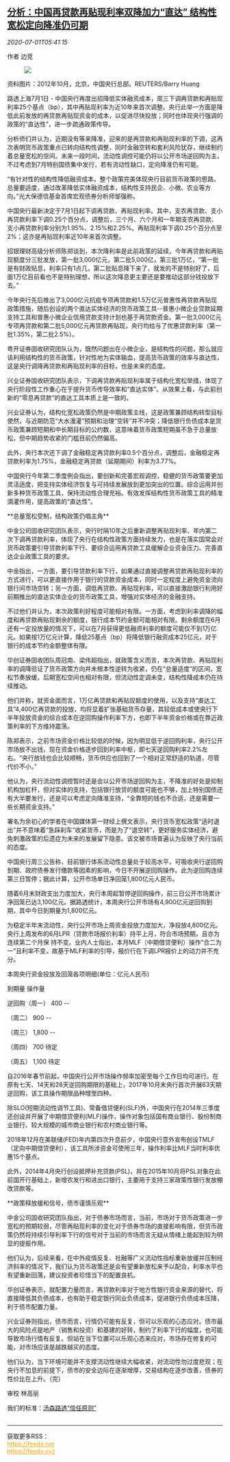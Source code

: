 <!--1593582911000-->
[分析：中国再贷款再贴现利率双降加力“直达” 结构性宽松定向降准仍可期](https://cn.reuters.com/article/china-cen-loan-discount-rate-0701-idCNKBS2424GY)
------

<div><i>2020-07-01T05:41:15</i></div><div class="StandardArticleBody_body"><p>作者 边竞 </p><div class="PrimaryAsset_container"><div class="Image_container" tabindex="-1"><figure class="Image_zoom" style="padding-bottom:"><div class="LazyImage_container LazyImage_dark" style="background-image:none"><img src="//s2.reutersmedia.net/resources/r/?m=02&amp;d=20200701&amp;t=2&amp;i=1524229489&amp;r=LYNXMPEG602Q3&amp;w=600" aria-label="资料图片：2012年10月，北京，中国央行总部。REUTERS/Barry Huang"/><div class="LazyImage_image LazyImage_fallback" style="background-image:url(//s2.reutersmedia.net/resources/r/?m=02&amp;d=20200701&amp;t=2&amp;i=1524229489&amp;r=LYNXMPEG602Q3&amp;w=600);background-position:center center;background-color:inherit"></div></div><div class="Image_expand-button" aria-label="Expand Image Slideshow" role="button" tabindex="0"></div></figure><figcaption><div class="Image_caption"><span>资料图片：2012年10月，北京，中国央行总部。REUTERS/Barry Huang</span></div></figcaption></div></div><p>路透上海7月1日 - 中国央行再度出招降低实体融资成本，周三下调再贷款和再贴现利率25个基点（bp），其中再贴现利率为近10年来首次调整。央行此举一方面是降低此前发放的再贷款再贴现资金的成本，以促进尽快投放；同时也体现央行强调的政策的“直达性”，进一步疏通政策传导。 </p><p>分析师们并认为，近期没有等来降准，迎来的是再贷款和再贴现利率的下调，这再次表明货币政策重点已转向结构性调整，同时金融空转和套利风险犹存，继续制约着总量宽松的空间。未来一段时间，流动性调控可能仍将以公开市场逆回购为主，不过考虑到7月特别国债集中发行，若有流动性缺口，定向降准仍有可能。 </p><p>“有针对性的结构性降低融资成本。整个政策完美体现央行目前货币政策的思路。总量要适度，通过改革降低实体融资成本，结构性支持民企、小微、农业等方向。”光大保德信基金首席宏观债券分析师邹强称。    </p><p>中国央行最新决定于7月1日起下调再贷款、再贴现利率。其中，支农再贷款、支小再贷款利率下调0.25个百分点，调整后，三个月、六个月和一年期支农再贷款、支小再贷款利率分别为1.95%、2.15%和2.25%。再贴现利率下调0.25个百分点至2%；这亦是再贴现利率近10年来首次调整。 </p><p>招银理财高级分析师陈郑谈到，本次降利率是此前政策的延续，今年再贷款和再贴现额度分三批发放，第一批3,000亿元，第二批5,000亿，第三批1万亿，“第一批是有财政贴息，利率只有1点几，第二批贴息降下来了，就发的不是特别好了，后面1万亿目前看也不是特别理想，所以这次降息更主要还是要推动这部分钱投放下去。” </p><p>今年央行先后推出了3,000亿元抗疫专项再贷款和1.5万亿元普惠性再贷款再贴现政策措施，随后创设的两个直达实体经济的货币政策工具--普惠小微企业贷款延期支持工具和普惠小微企业信用贷款支持计划也基于再贷款资金。第一批3,000亿元专项再贷款和第二批5,000亿元再贷款再贴现，央行均给与了优惠贷款利率（第一批1.35%，第二批2.5%）。 </p><p>粤开证券固收研究团队认为，既然问题出在小微企业，是结构性的问题，那么就应该利用结构性的货币政策，针对性地为实体输血，提高货币政策的效率与直达性，这是央行调降再贷款和再贴现利率的目标，也是未来的态度。 </p><p>兴业证券固收研究团队表示，下调再贷款再贴现利率属于结构化宽松举措，体现了央行阶段性工作重心在于提升货币传导效率和“直达实体”。从效果上看，与此前创新的“零息再贷款”的直达工具本质上是一致的。 </p><p>兴业证券认为，结构化宽松政策仍然是中期政策主线，这是政策兼顾结构转型目标使然，与近期防范“大水漫灌”预期和治理“空转”并不冲突；降低银行负债成本是货币政策兼顾短期和中长期目标的公约数，这意味着货币政策短期虽不急于总量放松，但中期趋势收紧的门槛目前仍然偏高。 </p><p>此外，央行本次还下调了金融稳定再贷款利率0.5个百分点，调整后，金融稳定再贷款利率为1.75%，金融稳定再贷款（延期期间）利率为3.77%。 </p><p>中国央行今年第二季度例会指出，要创新和完善宏观调控，稳健的货币政策要更加灵活适度，把支持实体经济恢复与可持续发展放到更加突出的位置。综合运用并创新多种货币政策工具，保持流动性合理充裕。有效发挥结构性货币政策工具的精准滴灌作用，提高政策的“直达性”。 </p><p>**总量宽松受制，结构政策仍唱主角** </p><p>中金公司固收研究团队表示，央行时隔10年之后重新调整再贴现利率、年内第二次下调再贷款利率，体现了央行在结构性政策方面持续发力，也是在落实国常会对货币政策要引导贷款利率下行、要综合运用再贷款工具缓解企业资金压力、完善直达企业政策工具的要求。 </p><p>中金指出，一方面，要引导贷款利率下行，如果通过直接调整再贷款再贴现利率的方式进行，可以更直接作用于银行的贷款资金成本，同时一定程度上避免资金流向银行间市场空转；另一方面，调低再贷款、再贴现利率，可以直接激励银行利用好前期推出的直达实体企业的货币政策工具，增强对实体经济的金融支持。 </p><p>不过他们并认为，本次政策利好程度可能相对有限。一方面，考虑到利率调降的幅度和再贷款再贴现剩余的额度，银行成本节约金额可能相对有限。剩余额度在6月还有一定投放量的情况下，可以在7月获得更低融资利率的额度可能仅不到1万亿元。如果按1万亿元计算，降低25基点（bp）将降低银行融资成本25亿元，对于银行的成本节约金额整体有限。 </p><p>华创证券固收团队周冠南、梁伟超指出，就政策含义而言，本次再贷款、再贴现利率的调降验证了货币政策方向并未根本性逆转为收紧，仍在“总量适度”的区间，宽松节奏放缓，后期宽松空间也相对有限，但流动性定调未变，结构性降成本仍在持续推动。 </p><p>他们并称，就资金面而言，1万亿再贷款和再贴现额度的使用，以及支持“直达工具”4,400亿再贷款的投放，均将显着扩张基础货币存量，其较低成本或使央行下半年投放资金的综合成本在逆回购操作利率下方，也即下半年资金价格或在靠近政策利率的下方维持震荡。     </p><p>陈郑表示，之前市场资金价格比较低的时候，因为明显低于逆回购利率，央行公开市场放不出钱，现在资金价格逐步回到利率中枢，即七天逆回购利率2.2%左右。“央行放钱也会比较顺畅，货币供应也回到了一个相对正常舒适的轨道，尽管代价不小。” </p><p>他认为，央行流动性调控暂时还是会以公开市场逆回购为主，不降准的好处是抑制机构加杠杆，但对实体的支持，包括银行放贷的额度可能也不够，加上特别国债还有大半要发行，还是可以考虑定向降准支持，“全靠短的钱也不合适，还是需要一些长期资金支持。” </p><p>署名为余初心的学者在中国媒体第一财经上撰文表示，央行货币宽松政策“适时退出”并不意味着“急踩刹车”收紧货币，而是为了“退空转”，更好服务实体经济，避免刺激政策的后遗症为未来的发展留下隐患。该文被市场普遍认为反映了央行当前的态度。 </p><p>中国央行周三公告称，目前银行体系流动性总量处于较高水平，可吸收央行逆回购到期、政府债券发行缴款等因素的影响，今日不开展逆回购操作。此为逆回购连续第三日暂停；据此计算，公开市场单日净回笼1,800亿元人民币。  </p><p>随着6月末财政支出力度加大，央行本周起暂停逆回购操作，前三日公开市场累计净回笼已达3,100亿元。据路透统计，本周央行公开市场有4,900亿元逆回购到期，其中今日到期量为1,800亿元。 </p><p>为稳定半年末流动性，央行公开市场上周资金投放力度加大，净投放4,800亿元。央行上周发布的6月LPR（贷款市场报价利率）持平上月，符合市场预期，且亦为连续第二个月保 持不变。业内人士指出，本月MLF（中期借贷便利）操作“合二为一”且利率不变，故基于MLF利率的引导，报价行在下调LPR报价上的动力并不充分。 </p><p>本周央行资金投放及回笼各项明细(单位：亿元人民币)       </p><p>                                       到期量            操作量           </p><p>           逆回购（周一）                     400            --           </p><p>           （周二）                        900            --           </p><p>                   （周三）               1,800           --           </p><p>                   （周四）                700            待定           </p><p>                   （周五）               1,100           待定           </p><p>自2016年春节前起，中国央行公开市场操作频率加密至每个工作日均可进行。在原有七天、14天和28天逆回购期限的基础上，2017年10月末央行首次开展63天期逆回购，该工具操作期限品种增至四种。 </p><p>除SLO(短期流动性调节工具)、常备借贷便利(SLF)外，中国央行在2014年三季度还创设并开展了中期借贷便利(MLF)操作，操作对象包括国有商业银行、股份制商业银行、较大规模的城市商业银行和农村商业银行等。 </p><p>2018年12月在美联储(FED)年内第四次升息前夕，中国央行意外宣布创设TMLF（定向中期借贷便利），该工具所涉资金可使用三年，操作利率比MLF当时利率优惠15个基点。 </p><p>此外，2014年4月央行创设抵押补充贷款(PSL)，并在2015年10月将PSL对象在此前国开行基础上，新增农发行和进出口银行，主要用于支持三家政策性银行发放棚改贷款等。 </p><p>**政策释放缓和信号，债市谨慎乐观**    </p><p>中金公司固收研究团队指出，对于债券市场而言，当前，市场对于货币政策进一步宽松的预期较弱，尽管再贴现利率的变化对于债券市场的直接影响有限，但货币政策仍然将持续引导利率下行的信号对于当前的市场而言无疑从情绪上能起到较为明显的提振作用。 </p><p>他们认为，后续来看，在中外疫情反复、社融等广义流动性指标重新放缓并压制经济斜率的情况下，我们认为货币政策还是会有望重新放松来予以配合，利率水平也有望重新回落，建议投资者珍惜当下的配置良机。 </p><p>华创证券表示，就配置力量而言，再贷款利率对于地方性银行资金来源的替代，将直接降低其负债成本，也有助于稳定银行同业负债成本，促进银行负债成本压降，利于债市配置力量。 </p><p>兴业证券则指出，债市而言，行情仍可能有反复，但可以乐观的心态应对。债市最大的风险点是地产（销售和投资）和基建的好转，制约了利率下行的幅度，也可能导致市场行情有反复。但站在当下位置可以乐观心态来应对，市场存在修复的可能，对市场应该是越跌越买的态度。 </p><p>他们认为，当下环境可能并不支撑流动性继续大幅收紧，对流动性勿过度悲观；在央行不加息的前提下，债市的安全边际在逐渐增厚，交易结构在逐步改善，债券的性价比在上升。（完）              </p><div class="Attribution_container"><div class="Attribution_attribution"><p class="Attribution_content">审校 林高丽 </p></div></div><div class="StandardArticleBody_trustBadgeContainer"><span class="StandardArticleBody_trustBadgeTitle">我们的标准：</span><span class="trustBadgeUrl"><a href="https://www.thomsonreuters.cn/content/dam/openweb/documents/pdf/china/brochures/about-us-1.pdf">汤森路透“信任原则”</a></span></div></div><br><hr><div>获取更多RSS：<br><a href="https://feedx.net" style="color:orange" target="_blank">https://feedx.net</a> <br><a href="https://feedx.xyz" style="color:orange" target="_blank">https://feedx.xyz</a><br></div>
